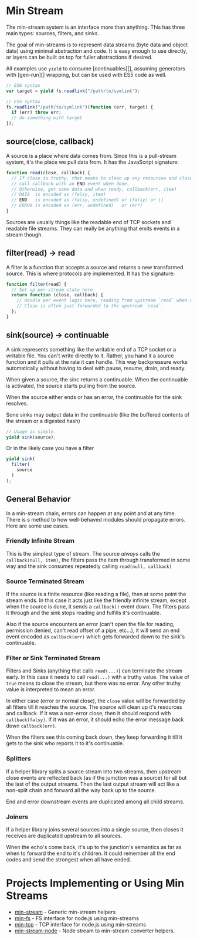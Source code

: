 # Min Stream

The min-stream system is an interface more than anything.  This has three main types: sources, filters, and sinks.

The goal of min-streams is to represent data streams (byte data and object data) using minimal abstraction and code.  It is easy enough to use directly, or layers can be built on top for fuller abstractions if desired.

All examples use `yield` to consume [continuables][], assuming generators with [gen-run][] wrapping, but can be used with ES5 code as well.

```js
// ES6 syntax
var target = yield fs.readlink("/path/to/symlink");

// ES5 syntax
fs.readlink("/path/to/symlink")(function (err, target) {
  if (err) throw err;
  // do something with target
});
```

## source(close, callback)

A source is a place where data comes from.  Since this is a pull-stream system, it's the place we pull data from.  It has the JavaScript signature:

```js
function read(close, callback) {
  // If close is truthy, that means to clean up any resources and close the stream
  // call callback with an END event when done.
  // Otherwise, get some data and when ready, callback(err, item)
  // DATA  is encoded as (falsy, item)
  // END   is encoded as (falsy, undefined) or (falsy) or ()
  // ERROR is encoded as (err, undefined)   or (err)
}
```

Sources are usually things like the readable end of TCP sockets and readable file streams.  They can really be anything that emits events in a stream though.

## filter(read) -> read

A filter is a function that accepts a source and returns a new transformed source.  This is where protocols are implemented.  It has the signature:

```js
function filter(read) {
  // Set up per-stream state here
  return function (close, callback) {
    // Handle per event logic here, reading from upstream `read` when needed.
    // Close is often just forwarded to the upstream `read`.
  };
}
```

## sink(source) -> continuable

A sink represents something like the writable end of a TCP socket or a writable file.  You can't write directly to it.  Rather, you hand it a source function and it pulls at the rate it can handle.  This way backpressure works automatically without having to deal with pause, resume, drain, and ready.

When given a source, the sinc returns a continuable.  When the continuable is activated, the source starts pulling from the source.

When the source either ends or has an error, the continuable for the sink resolves.

Sone sinks may output data in the continuable (like the buffered contents of the stream or a digested hash)

```js
// Usage is simple.
yield sink(source);
```

Or in the likely case you have a filter

```js
yield sink(
  filter(
    source
  )
);
```

## General Behavior

In a min-stream chain, errors can happen at any point and at any time.  There is s method to how well-behaved modules should propagate errors.  Here are some use cases.

### Friendly Infinite Stream

This is the simplest type of stream.  The source *always* calls the `callback(null, item)`, the filters pass the item through transformed in some way and the sink consumes repeatedly calling `read(null, callback)`

### Source Terminated Stream

If the source is a finite resource (like reading a file), then at some point the stream ends.  In this case it acts just like the friendly infinite stream, except when the source is done, it sends a `callback()` event down.  The filters pass it through and the sink stops reading and fulfills it's continuable.

Also if the source encounters an error (can't open the file for reading, permission denied, can't read offset of a pipe, etc...), it will send an end event encoded as `callback(err)` which gets forwarded down to the sink's continuable.

### Filter or Sink Terminated Stream

Filters and Sinks (anything that calls `read(...)`) can terminate the stream early.  In this case it needs to call `read(...)` with a truthy value.  The value of `true` means to close the stream, but there was no error.  Any other truthy value is interpreted to mean an error.

In either case (error or normal close), the `close` value will be forwarded by all filters till it reaches the source.  The source will clean up it's resources and callback.  If it was a non-error close, then it should respond with `callback(falsy)`.  If it was an error, it should echo the error message back down `callback(err)`.

When the filters see this coming back down, they keep forwarding it till it gets to the sink who reports it to it's continuable.

### Splitters

If a helper library splits a source stream into two streams, then upstream close events are reflected back (as if the jumction was a source) for all but the last of the output streams.  Then the last output stream will act like a non-split chain and forward all the way back up to the source.

End and error downstream events are duplicated among all child streams.

### Joiners

If a helper library joins several sources into a single source, then closes it receives are duplicated upstream to all sources.

When the echo's come back, it's up to the junction's semantics as far as when to forward the end to it's children.  It could remember all the end codes and send the strongest when all have ended.

# Projects Implementing or Using Min Streams

 - [min-stream](https://github.com/creationix/min-stream) - Generic min-stream helpers
 - [min-fs](https://github.com/creationix/min-fs) - FS interface for node.js using min-streams
 - [min-tcp](https://github.com/creationix/min-tcp) - TCP interface for node.js using min-streams
 - [min-stream-node](https://github.com/creationix/min-stream-node) - Node stream to min-stream converter helpers.
